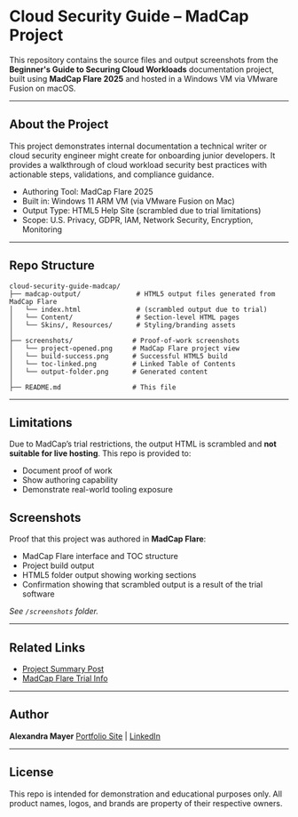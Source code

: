 # Cloud Security Guide – MadCap Project

This repository contains the source files and output screenshots from the **Beginner's Guide to Securing Cloud Workloads** documentation project, built using **MadCap Flare 2025** and hosted in a Windows VM via VMware Fusion on macOS.

---

## About the Project

This project demonstrates internal documentation a technical writer or cloud security engineer might create for onboarding junior developers. It provides a walkthrough of cloud workload security best practices with actionable steps, validations, and compliance guidance.

* Authoring Tool: MadCap Flare 2025
* Built in: Windows 11 ARM VM (via VMware Fusion on Mac)
* Output Type: HTML5 Help Site (scrambled due to trial limitations)
* Scope: U.S. Privacy, GDPR, IAM, Network Security, Encryption, Monitoring

---

## Repo Structure

```
cloud-security-guide-madcap/
├── madcap-output/              # HTML5 output files generated from MadCap Flare
│   └── index.html              # (scrambled output due to trial)
│   └── Content/                # Section-level HTML pages
│   └── Skins/, Resources/      # Styling/branding assets
│
├── screenshots/               # Proof-of-work screenshots
│   └── project-opened.png     # MadCap Flare project view
│   └── build-success.png      # Successful HTML5 build
│   └── toc-linked.png         # Linked Table of Contents
│   └── output-folder.png      # Generated content
│
├── README.md                  # This file
```


---

## Limitations

Due to MadCap’s trial restrictions, the output HTML is scrambled and **not suitable for live hosting**. This repo is provided to:

* Document proof of work
* Show authoring capability
* Demonstrate real-world tooling exposure

## Screenshots

Proof that this project was authored in **MadCap Flare**:

* MadCap Flare interface and TOC structure
* Project build output
* HTML5 folder output showing working sections
* Confirmation showing that scrambled output is a result of the trial software

*See `/screenshots` folder.*

---

## Related Links

* [Project Summary Post](https://alexabeth20.github.io/posts/2025-05-06-Beginners-Cloud-Security-Guide)
* [MadCap Flare Trial Info](https://www.madcapsoftware.com/products/flare/)

---

## Author

**Alexandra Mayer**
[Portfolio Site](https://alexabeth20.github.io/) | [LinkedIn](https://www.linkedin.com/in/alexandra-mayer-626352354)

---

## License

This repo is intended for demonstration and educational purposes only. All product names, logos, and brands are property of their respective owners.
